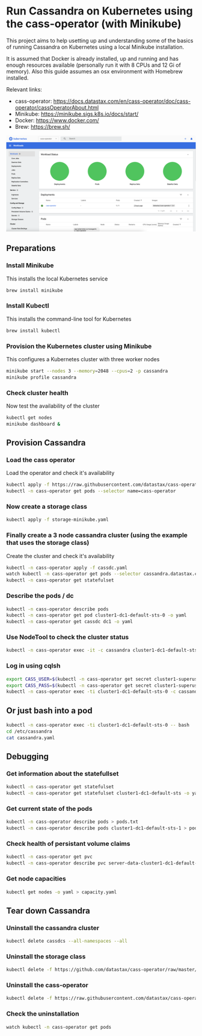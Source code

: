 # Run Cassandra on Kubernetes using the cass-operator (with Minikube)
This project aims to help usetting up and understanding some of the basics of running Cassandra on Kubernetes using a local Minikube installation.

It is assumed that Docker is already installed, up and running and has enough resources available (personally run it with 8 CPUs and 12 Gi of memory).
Also this guide assumes an osx environment with Homebrew installed.

Relevant links:
- cass-operator: https://docs.datastax.com/en/cass-operator/doc/cass-operator/cassOperatorAbout.html
- Minikube: https://minikube.sigs.k8s.io/docs/start/
- Docker: https://www.docker.com/
- Brew: https://brew.sh/

![Kubernetes Dashboard](images/kubernetes-dashboard.png)

## Preparations

### Install Minikube
This installs the local Kubernetes service
```sh
brew install minikube
```

### Install Kubectl
This installs the command-line tool for Kubernetes
```sh
brew install kubectl
```

### Provision the Kubernetes cluster using Minikube
This configures a Kubernetes cluster with three worker nodes
```sh
minikube start --nodes 3 --memory=2048 --cpus=2 -p cassandra
minikube profile cassandra
```

### Check cluster health
Now test the availability of the cluster
```sh
kubectl get nodes
minikube dashboard &
``` 

## Provision Cassandra

### Load the cass operator
Load the operator and check it's availability
```sh
kubectl apply -f https://raw.githubusercontent.com/datastax/cass-operator/v1.5.0/docs/user/cass-operator-manifests-v1.16.yaml
kubectl -n cass-operator get pods --selector name=cass-operator
```

### Now create a storage class
```sh
kubectl apply -f storage-minikube.yaml
```

### Finally create a 3 node cassandra cluster (using the example that uses the storage class)
Create the cluster and check it's availability
```sh
kubectl -n cass-operator apply -f cassdc.yaml
watch kubectl -n cass-operator get pods --selector cassandra.datastax.com/cluster=cluster1
kubectl -n cass-operator get statefulset
```

### Describe the pods / dc
```sh
kubectl -n cass-operator describe pods
kubectl -n cass-operator get pod cluster1-dc1-default-sts-0 -o yaml
kubectl -n cass-operator get cassdc dc1 -o yaml
```

### Use NodeTool to check the cluster status
```sh
kubectl -n cass-operator exec -it -c cassandra cluster1-dc1-default-sts-0 -- nodetool status
```

### Log in using cqlsh
```sh
export CASS_USER=$(kubectl -n cass-operator get secret cluster1-superuser -o json | jq -r '.data.username' | base64 --decode)
export CASS_PASS=$(kubectl -n cass-operator get secret cluster1-superuser -o json | jq -r '.data.password' | base64 --decode)
kubectl -n cass-operator exec -ti cluster1-dc1-default-sts-0 -c cassandra -- sh -c "cqlsh -u '$CASS_USER' -p '$CASS_PASS'"
```

## Or just bash into a pod
```sh
kubectl -n cass-operator exec -ti cluster1-dc1-default-sts-0 -- bash
cd /etc/cassandra
cat cassandra.yaml
```

## Debugging

### Get information about the statefullset
```sh
kubectl -n cass-operator get statefulset
kubectl -n cass-operator get statefulset cluster1-dc1-default-sts -o yaml > statefullset.yaml
```

### Get current state of the pods
```sh
kubectl -n cass-operator describe pods > pods.txt
kubectl -n cass-operator describe pods cluster1-dc1-default-sts-1 > pod.txt
```

### Check health of persistant volume claims
```sh
kubectl -n cass-operator get pvc
kubectl -n cass-operator describe pvc server-data-cluster1-dc1-default-sts-0
```

### Get node capacities
```sh
kubectl get nodes -o yaml > capacity.yaml
```

## Tear down Cassandra

### Uninstall the cassandra cluster
```sh
kubectl delete cassdcs --all-namespaces --all
```

### Uninstall the storage class
```sh
kubectl delete -f https://github.com/datastax/cass-operator/raw/master/operator/k8s-flavors/minikube/storage.yaml
```

### Uninstall the cass-operator
```sh
kubectl delete -f https://raw.githubusercontent.com/datastax/cass-operator/v1.5.0/docs/user/cass-operator-manifests-v1.16.yaml
```

### Check the uninstallation
```sh
watch kubectl -n cass-operator get pods
```